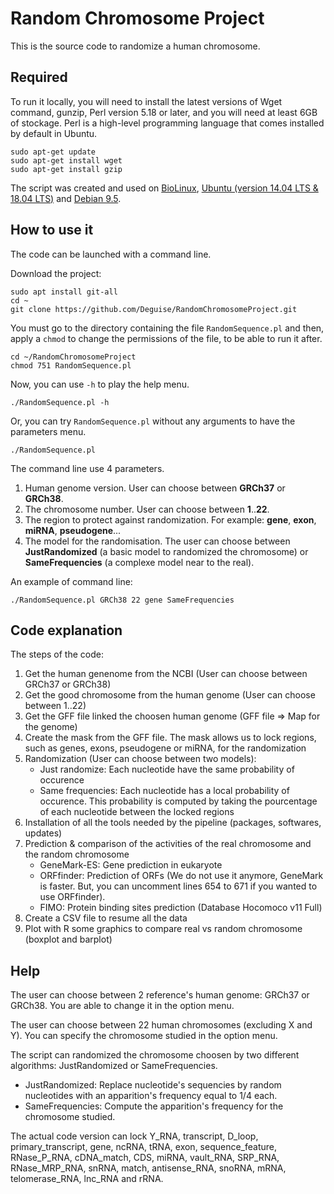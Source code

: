 
# Random Chromosome Project
This is the source code to randomize a human chromosome. 
## Required

To run it locally, you will need to install the latest versions of Wget command, gunzip, Perl version 5.18 or later, and you will need at least 6GB of stockage. Perl is a high-level programming language that comes installed by default in Ubuntu.

```shell
sudo apt-get update
sudo apt-get install wget
sudo apt-get install gzip
```

The script was created and used on [BioLinux](http://environmentalomics.org/bio-linux/), [Ubuntu (version 14.04 LTS & 18.04 LTS)](https://www.ubuntu.com/) and [Debian 9.5](https://www.debian.org/). 

## How to use it

The code can be launched with a command line.  

Download the project: 

```shell
sudo apt install git-all
cd ~
git clone https://github.com/Deguise/RandomChromosomeProject.git
```

You must go to the directory containing the file `RandomSequence.pl` and then, apply a `chmod` to change the permissions of the file, to be able to run it after. 
```shell
cd ~/RandomChromosomeProject 
chmod 751 RandomSequence.pl  
```

Now, you can use `-h` to play the help menu.

```shell
./RandomSequence.pl -h
```

Or, you can try `RandomSequence.pl` without any arguments to have the parameters menu.

```shell
./RandomSequence.pl
```

The command line use 4 parameters. 
1. Human genome version. User can choose between **GRCh37** or **GRCh38**.
2. The chromosome number. User can choose between **1**..**22**.
3. The region to protect against randomization. For example: **gene**, **exon**, **miRNA**, **pseudogene**... 
4. The model for the randomisation. The user can choose between **JustRandomized** (a basic model to randomized the chromosome) or **SameFrequencies** (a complexe model near to the real). 

An example of command line: 
```shell
./RandomSequence.pl GRCh38 22 gene SameFrequencies
```

## Code explanation

The steps of the code: 

1. Get the human genenome from the NCBI (User can choose between GRCh37 or GRCh38)
2. Get the good chromosome from the human genome (User can choose between 1..22)
3. Get the GFF file linked the choosen human genome (GFF file => Map for the genome)
4. Create the mask from the GFF file. The mask allows us to lock regions, such as genes, exons, pseudogene or miRNA, for the randomization
5.  Randomization (User can choose between two models):
	- Just randomize: Each nucleotide have the same probability of occurence
	- Same frequencies: Each nucleotide has a local probability of occurence. This probability is computed by taking the pourcentage of each nucleotide between the locked regions
6. Installation of all the tools needed by the pipeline (packages, softwares, updates)
7. Prediction & comparison of the activities of the real chromosome and the random chromosome
	- GeneMark-ES: Gene prediction in eukaryote 
	- ORFfinder: Prediction of ORFs (We do not use it anymore, GeneMark is faster. But, you can uncomment lines 654 to 671 if you wanted to use ORFfinder).
	- FIMO: Protein binding sites prediction (Database Hocomoco v11 Full)
8. Create a CSV file to resume all the data
9. Plot with R some graphics to compare real vs random chromosome (boxplot and barplot)

## Help

The user can choose between 2 reference's human genome: GRCh37 or GRCh38.
You are able to change it in the option menu.
  
The user can choose between 22 human chromosomes (excluding X and Y).
You can specify the chromosome studied in the option menu.
  
The script can randomized the chromosome choosen by two different algorithms: JustRandomized or SameFrequencies.
* JustRandomized: Replace nucleotide's sequencies by random nucleotides with an apparition's frequency equal to 1/4 each.
* SameFrequencies: Compute the apparition's frequency for the chromosome studied.
  
The actual code version can lock Y_RNA, transcript, D_loop, primary_transcript, gene, ncRNA, tRNA, exon, sequence_feature, RNase_P_RNA, cDNA_match, CDS, miRNA, vault_RNA, SRP_RNA, RNase_MRP_RNA, snRNA, match, antisense_RNA, snoRNA, mRNA, telomerase_RNA, lnc_RNA and rRNA. 
